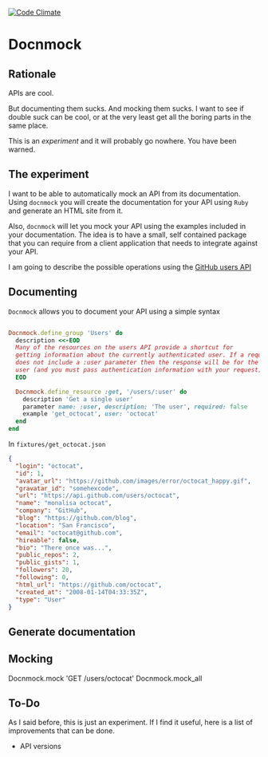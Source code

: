 [![Code
Climate](https://codeclimate.com/github/antonio/docnmock.png)](https://codeclimate.com/github/antonio/docnmock)

# Docnmock

## Rationale

APIs are cool.

But documenting them sucks. And mocking them sucks. I want to see if double suck
can be cool, or at the very least get all the boring parts in the same place.

This is an *experiment* and it will probably go nowhere. You have been warned.

## The experiment

I want to be able to automatically mock an API from its documentation. Using
`docnmock` you will create the documentation for your API using `Ruby` and
generate an HTML site from it.

Also, `docnmock` will let you mock your API using the examples included in your
documentation. The idea is to have a small, self contained package that you can
require from a client application that needs to integrate against your API.

I am going to describe the possible operations using the [GitHub users
API](http://developer.github.com/v3/users/)

## Documenting

`Docnmock` allows you to document your API using a simple syntax

```ruby

Docnmock.define_group 'Users' do
  description <<-EOD
  Many of the resources on the users API provide a shortcut for
  getting information about the currently authenticated user. If a request URL
  does not include a :user parameter then the response will be for the logged in
  user (and you must pass authentication information with your request).
  EOD

  Docnmock.define_resource :get, '/users/:user' do
    description 'Get a single user'
    parameter name: :user, description: 'The user', required: false
    example 'get_octocat', user: 'octocat'
  end
end

```

In `fixtures/get_octocat.json`

```json
{
  "login": "octocat",
  "id": 1,
  "avatar_url": "https://github.com/images/error/octocat_happy.gif",
  "gravatar_id": "somehexcode",
  "url": "https://api.github.com/users/octocat",
  "name": "monalisa octocat",
  "company": "GitHub",
  "blog": "https://github.com/blog",
  "location": "San Francisco",
  "email": "octocat@github.com",
  "hireable": false,
  "bio": "There once was...",
  "public_repos": 2,
  "public_gists": 1,
  "followers": 20,
  "following": 0,
  "html_url": "https://github.com/octocat",
  "created_at": "2008-01-14T04:33:35Z",
  "type": "User"
}
```

## Generate documentation

## Mocking

Docnmock.mock 'GET /users/octocat'
Docnmock.mock_all

## To-Do

As I said before, this is just an experiment. If I find it useful, here is
a list of improvements that can be done.

* API versions
